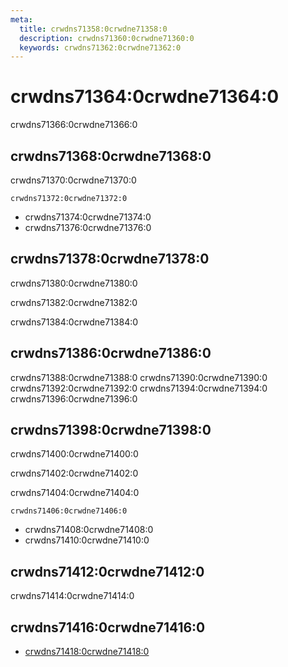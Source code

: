 ```yaml
---
meta:
  title: crwdns71358:0crwdne71358:0
  description: crwdns71360:0crwdne71360:0
  keywords: crwdns71362:0crwdne71362:0
---
```


# crwdns71364:0crwdne71364:0
crwdns71366:0crwdne71366:0

<entry-ad />

## crwdns71368:0crwdne71368:0
crwdns71370:0crwdne71370:0

`crwdns71372:0crwdne71372:0`
- crwdns71374:0crwdne71374:0
- crwdns71376:0crwdne71376:0


## crwdns71378:0crwdne71378:0
crwdns71380:0crwdne71380:0

  crwdns71382:0crwdne71382:0

  crwdns71384:0crwdne71384:0

## crwdns71386:0crwdne71386:0
crwdns71388:0crwdne71388:0
<alert type="success">crwdns71390:0crwdne71390:0</alert>
<alert type="info">crwdns71392:0crwdne71392:0</alert>
<alert type="warning">crwdns71394:0crwdne71394:0</alert>
<alert type="error">crwdns71396:0crwdne71396:0</alert>

## crwdns71398:0crwdne71398:0
crwdns71400:0crwdne71400:0

  crwdns71402:0crwdne71402:0

  crwdns71404:0crwdne71404:0

  `crwdns71406:0crwdne71406:0`
  - crwdns71408:0crwdne71408:0
  - crwdns71410:0crwdne71410:0

## crwdns71412:0crwdne71412:0
crwdns71414:0crwdne71414:0

## crwdns71416:0crwdne71416:0
  - [crwdns71418:0crwdne71418:0]()

<backmatter />
